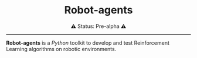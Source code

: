 <p align="center">
<h1 align="center">Robot-agents</h1>
</p>
<p align="center">
<h align="center"> ⚠️ Status: Pre-alpha ⚠️ </h>
</p>

---

**Robot-agents** is a *Python* toolkit to develop and test Reinforcement Learning algorithms on robotic environments.

